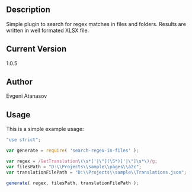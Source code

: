 
## Description
Simple plugin to search for regex matches in files and folders.
Results are written in well formated XLSX file.

## Current Version
1.0.5

## Author
Evgeni Atanasov

## Usage
This is a simple example usage:
```javascript
"use strict";

var generate = require( 'search-regex-in-files' );

var regex = /GetTranslation\(\s*['|\"](\S*)['|\"]\s*\)/g;
var filesPath = "D:\\Projects\\sample\\pages\\a2c";
var translationFilePath = "D:\\Projects\\sample\\Translations.json";

generate( regex, filesPath, translationFilePath );
```